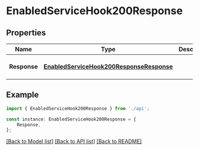 # EnabledServiceHook200Response


## Properties

Name | Type | Description | Notes
------------ | ------------- | ------------- | -------------
**Response** | [**EnabledServiceHook200ResponseResponse**](EnabledServiceHook200ResponseResponse.md) |  | [optional] [default to undefined]

## Example

```typescript
import { EnabledServiceHook200Response } from './api';

const instance: EnabledServiceHook200Response = {
    Response,
};
```

[[Back to Model list]](../README.md#documentation-for-models) [[Back to API list]](../README.md#documentation-for-api-endpoints) [[Back to README]](../README.md)
